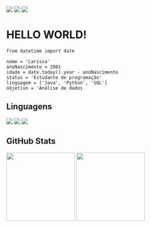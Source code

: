 
<div align="left">
  <a href="#" target="_blank"><img src="https://img.shields.io/badge/Codewars-B1361E?style=for-the-badge&logo=Codewars&logoColor=white"></a>
  <a href="#" target="_blank"><img src="https://img.shields.io/badge/-Hackerrank-2EC866?style=for-the-badge&logo=HackerRank&logoColor=white"></a>
  <a href="#" target="_blank"><img src="https://img.shields.io/badge/LinkedIn-0077B5?style=for-the-badge&logo=linkedin&logoColor=white"></a>
</div>

# HELLO WORLD!

```
from datetime import date

nome = 'Larissa'
anoNascimento = 2001
idade = date.today().year - anoNascimento
status = 'Estudante de programação'
linguagem = ['Java', 'Python', 'SQL']
objetivo = 'Análise de dados
```

## Linguagens
<div>
 <img src="https://img.shields.io/badge/Java-ED8B00?style=for-the-badge&logo=java&logoColor=white" />
 <img src="https://img.shields.io/badge/Microsoft_SQL_Server-CC2927?style=for-the-badge&logo=microsoft-sql-server&logoColor=white" />
 <img src="https://img.shields.io/badge/Python-3776AB?style=for-the-badge&logo=python&logoColor=white" />      
</div>          

## GitHub Stats
<div>
  <img height="180em" src="https://github-readme-stats.vercel.app/api?username=santanaLari&show_icons=true&theme=chartreuse-dark">
  <img height="180em" src="https://github-readme-stats.vercel.app/api/top-langs/?username=santanaLari&layout=compact&theme=chartreuse-dark">
</div>

